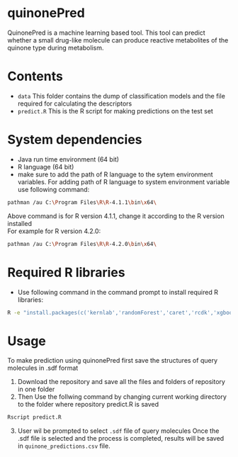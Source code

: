 # quinonePred
QuinonePred is a machine learning based tool. This tool can predict whether a small drug-like molecule can produce reactive metabolites of the quinone type during metabolism.

# Contents
* ``data`` This folder contains the dump of classification models and the file required for calculating the descriptors
* ``predict.R`` This is the R script for making predictions on the test set

# System dependencies
* Java run time environment (64 bit)
* R language (64 bit) 
* make sure to add the path of R language to the sytem environment variables.
For adding path of R language to system environment variable use following command:                        
```bash
pathman /au C:\Program Files\R\R-4.1.1\bin\x64\
```                                                                               
Above command is for R version 4.1.1, change it according to the R version installed               
For example for R version 4.2.0:                                                       
```bash
pathman /au C:\Program Files\R\R-4.2.0\bin\x64\
```

# Required R libraries
* Use following command in the command prompt to install required R libraries:                                                         
```bash
R -e "install.packages(c('kernlab','randomForest','caret','rcdk','xgboost'),repos='https://cloud.r-project.org', dependencies=TRUE")
```

# Usage
To make prediction using quinonePred first save the structures of query molecules in .sdf format

1. Download the repository and save all the files and folders of repository in one folder
2. Then Use the follwing command by changing current working directory to the folder where repository predict.R is saved
```bash
Rscript predict.R
```
3. User wil be prompted to select ``.sdf`` file of query molecules
Once the .sdf file is selected and the process is completed, results will be saved in ``quinone_predictions.csv`` file.
